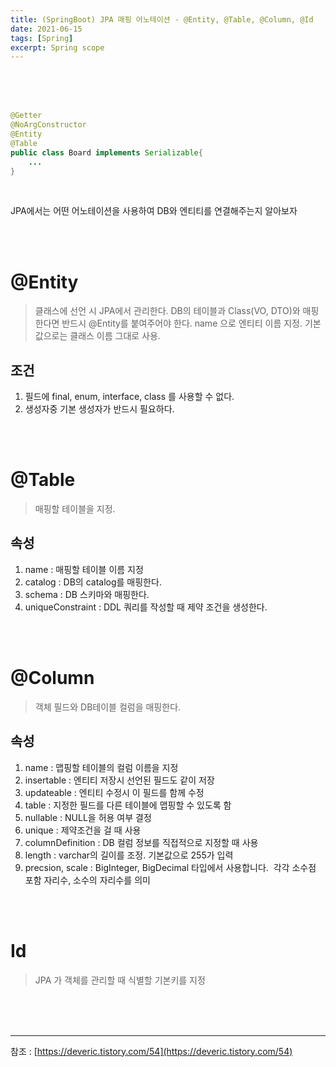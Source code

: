 ```yaml
---
title: (SpringBoot) JPA 매핑 어노테이션 - @Entity, @Table, @Column, @Id
date: 2021-06-15
tags: [Spring]
excerpt: Spring scope
---
```


<br/>
<br/>
<br/>


```java
@Getter
@NoArgConstructor
@Entity
@Table
public class Board implements Serializable{
	...
}
```

<br/>

JPA에서는 어떤 어노테이션을 사용하여 DB와 엔티티를 연결해주는지 알아보자 

<br/>
<br/>

# @Entity

>  클래스에 선언 시 JPA에서 관리한다. DB의 테이블과 Class(VO, DTO)와 매핑한다면 반드시 @Entity를 붙여주어야 한다. name 으로 엔티티 이름 지정. 기본값으로는 클래스 이름 그대로 사용.

## 조건

1. 필드에 final, enum, interface, class 를 사용할 수 없다. 
2. 생성자중 기본 생성자가 반드시 필요하다. 

<br/>
<br/>

# @Table

> 매핑할 테이블을 지정. 

## 속성

1. name : 매핑할 테이블 이름 지정 
2. catalog : DB의 catalog를 매핑한다. 
3. schema : DB 스키마와 매핑한다. 
4. uniqueConstraint : DDL 쿼리를 작성할 때 제약 조건을 생성한다. 

<br/>
<br/>

# @Column

> 객체 필드와 DB테이블 컬럼을 매핑한다. 

## 속성 

1. name : 맵핑할 테이블의 컬럼 이름을 지정
2. insertable : 엔티티 저장시 선언된 필드도 같이 저장
3. updateable : 엔티티 수정시 이 필드를 함께 수정
4. table : 지정한 필드를 다른 테이블에 맵핑할 수 있도록 함
5. nullable : NULL을 허용 여부 결정
6. unique : 제약조건을 걸 때 사용
7. columnDefinition : DB 컬럼 정보를 직접적으로 지정할 때 사용
8. length : varchar의 길이를 조정. 기본값으로 255가 입력
9. precsion, scale : BigInteger, BigDecimal 타입에서 사용합니다.  각각 소수점 포함 자리수, 소수의 자리수를 의미

 <br/>
<br/>

# Id

> JPA 가 객체를 관리할 때 식별할 기본키를 지정

<br/>
<br/>
<br/>

---



참조 : [https://deveric.tistory.com/54](https://deveric.tistory.com/54)